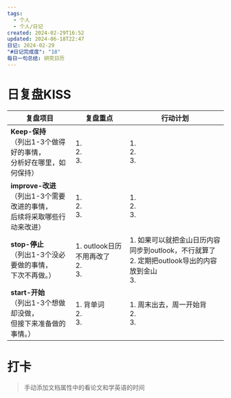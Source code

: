```yaml
---
tags:
  - 个人
  - 个人/日记
created: 2024-02-29T16:52
updated: 2024-06-18T22:47
日记: 2024-02-29
"#日记完成度": "18"
每日一句总结: 研究日历
---
```



# 日复盘KISS
| **复盘项目**                                             | **复盘重点**                        | **行动计划**                                                         |
| ---------------------------------------------------- | ------------------------------- | ---------------------------------------------------------------- |
| **Keep-保持**<br>（列出1-3个做得好的事情，<br>   分析好在哪里，如何保持）     | 1.  <br>2. <br>3.               | 1.  <br>2. <br>3.                                                |
| **improve-改进**<br>（列出1-3个需要改进的事情，<br>  后续将采取哪些行动来改进） | 1.  <br>2. <br>3.               | 1.  <br>2. <br>3.                                                |
| **stop-停止**<br>（列出1-3个没必要做的事情，<br>下次不再做。）            | 1.  outlook日历不用再改了<br>2. <br>3. | 1.  如果可以就把金山日历内容同步到outlook，不行就算了<br>2. 定期把outlook导出的内容放到金山<br>3. |
| **start-开始**<br>（列出1-3个想做却没做，<br>但接下来准备做的事情。）        | 1.  背单词<br>2. <br>3.            | 1.  周末出去，周一开始背<br>2. <br>3.                                      |


# 打卡
> 手动添加文档属性中的看论文和学英语的时间


